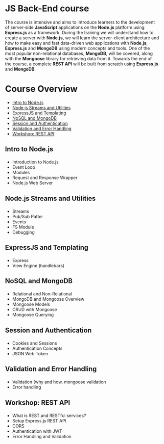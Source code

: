 # JS Back-End course

The course is intensive and aims to introduce learners to the development of server-side **JavaScript** applications on the **Node.js** platform using **Express.js** as a framework. During the training we will understand how to create a server with **Node.js**, we will learn the server-client architecture and how to make easy and fast data-driven web applications with **Node.js**, **Express.js** and **MongoDB** using modern concepts and tools. One of the most popular non-relational databases, **MongoDB**, will be covered, along with the **Mongoose** library for retrieving data from it. Towards the end of the course, a complete **REST API** will be built from scratch using **Express.js** and **MongoDB**.

# Course Overview

- <a href="#intro">Intro to Node.js</a>
- <a href="#node">Node.js Streams and Utilities</a>
- <a href="#express">ExpressJS and Templating</a>
- <a href="#mongodb">NoSQL and MongoDB</a>
- <a href="#session">Session and Authentication</a>
- <a href="#validation">Validation and Error Handling</a>
- <a href="#restapi">Workshop: REST API</a>


## <p id="intro">Intro to Node.js</p>
- Introduction to Node.js
- Event Loop
- Modules
- Request and Response Wrapper
- Node.js Web Server

## <p id="node">Node.js Streams and Utilities</p>
- Streams
- Pub/Sub Patter
- Events
- FS Module
- Debugging

## <p id="express">ExpressJS and Templating</p>
- Express
- View Engine (handlebars) 

## <p id="mongodb">NoSQL and MongoDB</p>
- Relational and Non-Relational
- MongoDB and Mongoose Overview
- Mongoose Models
- CRUD with Mongoose
- Mongoose Querying

## <p id="session">Session and Authentication</p>
- Cookies and Sessions
- Authentication Concepts
- JSON Web Token

## <p id="validation">Validation and Error Handling</p>
- Validation (why and how, mongoose validation
- Error handling

## <p id="restapi">Workshop: REST API</p>
- What is REST and RESTful services?
- Setup Express.js REST API
- CORS
- Authentication with JWT
- Error Handling and Validation
